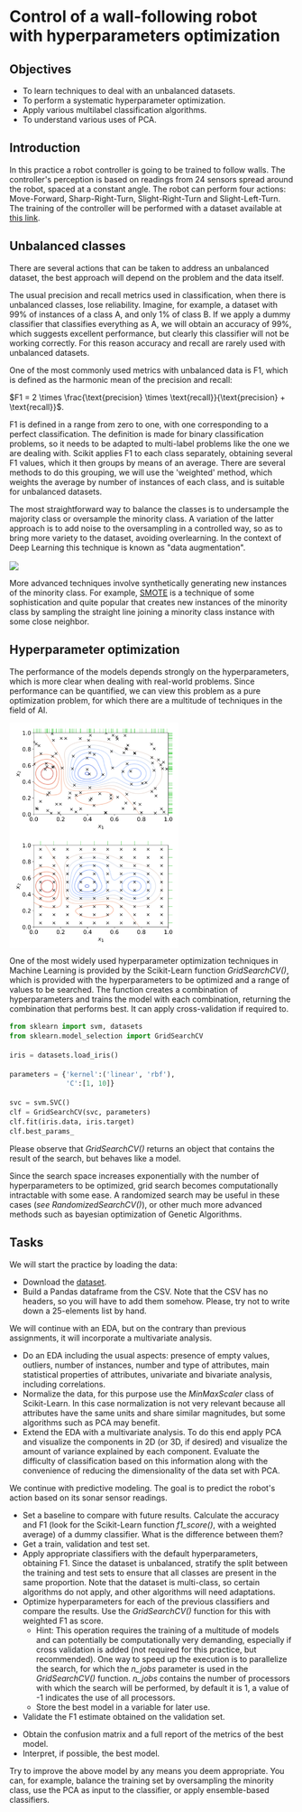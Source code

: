 # Control of a wall-following robot with hyperparameters optimization

## Objectives
- To learn techniques to deal with an unbalanced datasets.
- To perform a systematic hyperparameter optimization.
- Apply various multilabel classification algorithms.
- To understand various uses of PCA.

## Introduction
In this practice a robot controller is going to be trained to follow walls. The controller's perception is based on readings from 24 sensors spread around the robot, spaced at a constant angle. The robot can perform four actions: Move-Forward, Sharp-Right-Turn, Slight-Right-Turn and Slight-Left-Turn. The training of the controller will be performed with a dataset available at [this link](https://raw.githubusercontent.com/dfbarrero/dataCourse/master/assignments/wall/sensor_readings_24.csv).

## Unbalanced classes
There are several actions that can be taken to address an unbalanced dataset, the best approach will depend on the problem and the data itself. 

The usual precision and recall metrics used in classification, when there is unbalanced classes, lose reliability. Imagine, for example, a dataset with 99% of instances of a class A, and only 1% of class B. If we apply a dummy classifier that classifies everything as A, we will obtain an accuracy of 99%, which suggests excellent performance, but clearly this classifier will not be working correctly. For this reason accuracy and recall are rarely used with unbalanced datasets.

One of the most commonly used metrics with unbalanced data is F1, which is defined as the harmonic mean of the precision and recall:

$F1 = 2 \times \frac{\text{precision} \times \text{recall}}{\text{precision} + \text{recall}}$.

F1 is defined in a range from zero to one, with one corresponding to a perfect classification. The definition is made for binary classification problems, so it needs to be adapted to multi-label problems like the one we are dealing with. Scikit applies F1 to each class separately, obtaining several F1 values, which it then groups by means of an average. There are several methods to do this grouping, we will use the 'weighted' method, which weights the average by number of instances of each class, and is suitable for unbalanced datasets.

The most straightforward way to balance the classes is to undersample the majority class or oversample the minority class. A variation of the latter approach is to add noise to the oversampling in a controlled way, so as to bring more variety to the dataset, avoiding overlearning. In the context of Deep Learning this technique is known as "data augmentation".

<img align="center" src="https://machinelearningmastery.com/wp-content/uploads/2019/10/Scatter-Plot-of-Imbalanced-Binary-Classification-Problem-Transformed-by-SMOTE.png" width="300">

More advanced techniques involve synthetically generating new instances of the minority class. For example, [SMOTE](https://machinelearningmastery.com/smote-oversampling-for-imbalanced-classification/) is a technique of some sophistication and quite popular that creates new instances of the minority class by sampling the straight line joining a minority class instance with some close neighbor. 

## Hyperparameter optimization

The performance of the models depends strongly on the hyperparameters, which is more clear when dealing with real-world problems. Since performance can be quantified, we can view this problem as a pure optimization problem, for which there are a multitude of techniques in the field of AI. 

<img align="center" src="random.png" width="300">
<img align="center" src="grid.png" width="300">

One of the most widely used hyperparameter optimization techniques in Machine Learning is provided by the Scikit-Learn function *GridSearchCV()*, which is provided with the hyperparameters to be optimized and a range of values to be searched. The function creates a combination of hyperparameters and trains the model with each combination, returning the combination that performs best. It can apply cross-validation if required to.

```Python
from sklearn import svm, datasets
from sklearn.model_selection import GridSearchCV

iris = datasets.load_iris()

parameters = {'kernel':('linear', 'rbf'), 
              'C':[1, 10]}

svc = svm.SVC()
clf = GridSearchCV(svc, parameters)
clf.fit(iris.data, iris.target)
clf.best_params_
```

Please observe that *GridSearchCV()* returns an object that contains the result of the search, but behaves like a model.

Since the search space increases exponentially with the number of hyperparameters to be optimized, grid search becomes computationally intractable with some ease. A randomized search may be useful in these cases (*see RandomizedSearchCV()*), or other much more advanced methods such as bayesian optimization of Genetic Algorithms.

## Tasks

We will start the practice by loading the data:

- Download the [dataset](https://raw.githubusercontent.com/dfbarrero/dataCourse/master/assignments/wall/sensor_readings_24.csv). 
- Build a Pandas dataframe from the CSV. Note that the CSV has no headers, so you will have to add them somehow. Please, try not to write down a 25-elements list by hand.

We will continue with an EDA, but on the contrary than previous assignments, it will incorporate a multivariate analysis.

- Do an EDA including the usual aspects: presence of empty values, outliers, number of instances, number and type of attributes, main statistical properties of attributes, univariate and bivariate analysis, including correlations. 
- Normalize the data, for this purpose use the *MinMaxScaler* class of Scikit-Learn. In this case normalization is not very relevant because all attributes have the same units and share similar magnitudes, but some algorithms such as PCA may benefit.
- Extend the EDA with a multivariate analysis. To do this end apply PCA and visualize the components in 2D (or 3D, if desired) and visualize the amount of variance explained by each component. Evaluate the difficulty of classification based on this information along with the convenience of reducing the dimensionality of the data set with PCA. 

We continue with predictive modeling. The goal is to predict the robot's action based on its sonar sensor readings. 

- Set a baseline to compare with future results. Calculate the accuracy and F1 (look for the Scikit-Learn function *f1_score()*, with a weighted average) of a dummy classifier. What is the difference between them?
- Get a train, validation and test set.
- Apply appropriate classifiers with the default hyperparameters, obtaining F1. Since the dataset is unbalanced, stratify the split between the training and test sets to ensure that all classes are present in the same proportion. Note that the dataset is multi-class, so certain algorithms do not apply, and other algorithms will need adaptations.
- Optimize hyperparameters for each of the previous classifiers and compare the results. Use the *GridSearchCV()* function for this with weighted F1 as score.
  * Hint: This operation requires the training of a multitude of models and can potentially be computationally very demanding, especially if cross validation is added (not required for this practice, but recommended). One way to speed up the execution is to parallelize the search, for which the *n_jobs* parameter is used in the *GridSearchCV()* function. *n_jobs* contains the number of processors with which the search will be performed, by default it is 1, a value of -1 indicates the use of all processors.
  * Store the best model in a variable for later use.
 - Validate the F1 estimate obtained on the validation set. 
 <!--  * Hint: Use the function *cross_val_score()*.-->
 - Obtain the confusion matrix and a full report of the metrics of the best model.
 - Interpret, if possible, the best model.

Try to improve the above model by any means you deem appropriate. You can, for example, balance the training set by oversampling the minority class, use the PCA as input to the classifier, or apply ensemble-based classifiers.
